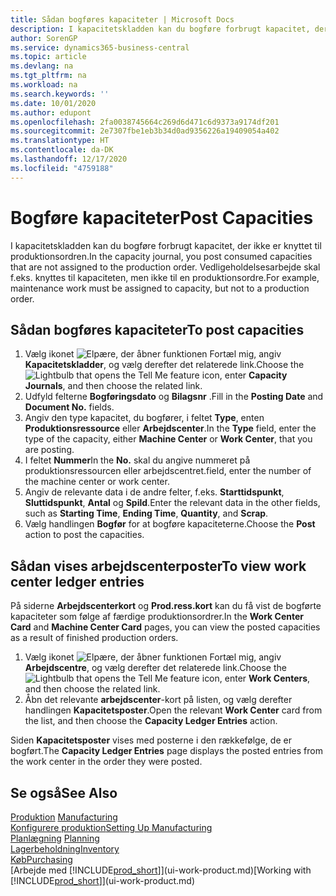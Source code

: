 ```yaml
---
title: Sådan bogføres kapaciteter | Microsoft Docs
description: I kapacitetskladden kan du bogføre forbrugt kapacitet, der ikke er knyttet til produktionsordren. Vedligeholdelsesarbejde skal f.eks. knyttes til kapaciteten, men ikke til en produktionsordre.
author: SorenGP
ms.service: dynamics365-business-central
ms.topic: article
ms.devlang: na
ms.tgt_pltfrm: na
ms.workload: na
ms.search.keywords: ''
ms.date: 10/01/2020
ms.author: edupont
ms.openlocfilehash: 2fa0038745664c269d6d471c6d9373a9174df201
ms.sourcegitcommit: 2e7307fbe1eb3b34d0ad9356226a19409054a402
ms.translationtype: HT
ms.contentlocale: da-DK
ms.lasthandoff: 12/17/2020
ms.locfileid: "4759188"
---
```

# <a name="post-capacities"></a><span data-ttu-id="e53f4-104">Bogføre kapaciteter</span><span class="sxs-lookup"><span data-stu-id="e53f4-104">Post Capacities</span></span>
<span data-ttu-id="e53f4-105">I kapacitetskladden kan du bogføre forbrugt kapacitet, der ikke er knyttet til produktionsordren.</span><span class="sxs-lookup"><span data-stu-id="e53f4-105">In the capacity journal, you post consumed capacities that are not assigned to the production order.</span></span> <span data-ttu-id="e53f4-106">Vedligeholdelsesarbejde skal f.eks. knyttes til kapaciteten, men ikke til en produktionsordre.</span><span class="sxs-lookup"><span data-stu-id="e53f4-106">For example, maintenance work must be assigned to capacity, but not to a production order.</span></span>  

## <a name="to-post-capacities"></a><span data-ttu-id="e53f4-107">Sådan bogføres kapaciteter</span><span class="sxs-lookup"><span data-stu-id="e53f4-107">To post capacities</span></span>  
1.  <span data-ttu-id="e53f4-108">Vælg ikonet ![Elpære, der åbner funktionen Fortæl mig](media/ui-search/search_small.png "Fortæl mig, hvad du vil foretage dig"), angiv **Kapacitetskladder**, og vælg derefter det relaterede link.</span><span class="sxs-lookup"><span data-stu-id="e53f4-108">Choose the ![Lightbulb that opens the Tell Me feature](media/ui-search/search_small.png "Tell me what you want to do") icon, enter **Capacity Journals**, and then choose the related link.</span></span>  
2.  <span data-ttu-id="e53f4-109">Udfyld felterne **Bogføringsdato** og **Bilagsnr** .</span><span class="sxs-lookup"><span data-stu-id="e53f4-109">Fill in the **Posting Date** and **Document No.** fields.</span></span>  
3.  <span data-ttu-id="e53f4-110">Angiv den type kapacitet, du bogfører, i feltet **Type**, enten **Produktionsressource** eller **Arbejdscenter**.</span><span class="sxs-lookup"><span data-stu-id="e53f4-110">In the **Type** field, enter the type of the capacity, either **Machine Center** or **Work Center**, that you are posting.</span></span>  
4.  <span data-ttu-id="e53f4-111">I feltet **Nummer**</span><span class="sxs-lookup"><span data-stu-id="e53f4-111">In the **No.**</span></span> <span data-ttu-id="e53f4-112">skal du angive nummeret på produktionsressourcen eller arbejdscentret.</span><span class="sxs-lookup"><span data-stu-id="e53f4-112">field, enter the number of the machine center or work center.</span></span>  
5.  <span data-ttu-id="e53f4-113">Angiv de relevante data i de andre felter, f.eks. **Starttidspunkt**, **Sluttidspunkt**, **Antal** og **Spild**.</span><span class="sxs-lookup"><span data-stu-id="e53f4-113">Enter the relevant data in the other fields, such as **Starting Time**, **Ending Time**, **Quantity**, and **Scrap**.</span></span>  
6.  <span data-ttu-id="e53f4-114">Vælg handlingen **Bogfør** for at bogføre kapaciteterne.</span><span class="sxs-lookup"><span data-stu-id="e53f4-114">Choose the **Post** action to post the capacities.</span></span>  

## <a name="to-view-work-center-ledger-entries"></a><span data-ttu-id="e53f4-115">Sådan vises arbejdscenterposter</span><span class="sxs-lookup"><span data-stu-id="e53f4-115">To view work center ledger entries</span></span>  
<span data-ttu-id="e53f4-116">På siderne **Arbejdscenterkort** og **Prod.ress.kort** kan du få vist de bogførte kapaciteter som følge af færdige produktionsordrer.</span><span class="sxs-lookup"><span data-stu-id="e53f4-116">In the **Work Center Card** and **Machine Center Card** pages, you can view the posted capacities as a result of finished production orders.</span></span>    
1.  <span data-ttu-id="e53f4-117">Vælg ikonet ![Elpære, der åbner funktionen Fortæl mig](media/ui-search/search_small.png "Fortæl mig, hvad du vil foretage dig"), angiv **Arbejdscentre**, og vælg derefter det relaterede link.</span><span class="sxs-lookup"><span data-stu-id="e53f4-117">Choose the ![Lightbulb that opens the Tell Me feature](media/ui-search/search_small.png "Tell me what you want to do") icon, enter **Work Centers**, and then choose the related link.</span></span>  
2.  <span data-ttu-id="e53f4-118">Åbn det relevante **arbejdscenter**-kort på listen, og vælg derefter handlingen **Kapacitetsposter**.</span><span class="sxs-lookup"><span data-stu-id="e53f4-118">Open the relevant **Work Center** card from the list, and then choose the **Capacity Ledger Entries** action.</span></span>  

<span data-ttu-id="e53f4-119">Siden **Kapacitetsposter** vises med posterne i den rækkefølge, de er bogført.</span><span class="sxs-lookup"><span data-stu-id="e53f4-119">The **Capacity Ledger Entries** page displays the posted entries from the work center in the order they were posted.</span></span>   

## <a name="see-also"></a><span data-ttu-id="e53f4-120">Se også</span><span class="sxs-lookup"><span data-stu-id="e53f4-120">See Also</span></span>  
<span data-ttu-id="e53f4-121">[Produktion](production-manage-manufacturing.md)  </span><span class="sxs-lookup"><span data-stu-id="e53f4-121">[Manufacturing](production-manage-manufacturing.md)  </span></span>  
[<span data-ttu-id="e53f4-122">Konfigurere produktion</span><span class="sxs-lookup"><span data-stu-id="e53f4-122">Setting Up Manufacturing</span></span>](production-configure-production-processes.md)  
<span data-ttu-id="e53f4-123">[Planlægning](production-planning.md)    </span><span class="sxs-lookup"><span data-stu-id="e53f4-123">[Planning](production-planning.md)    </span></span>  
[<span data-ttu-id="e53f4-124">Lagerbeholdning</span><span class="sxs-lookup"><span data-stu-id="e53f4-124">Inventory</span></span>](inventory-manage-inventory.md)  
[<span data-ttu-id="e53f4-125">Køb</span><span class="sxs-lookup"><span data-stu-id="e53f4-125">Purchasing</span></span>](purchasing-manage-purchasing.md)  
<span data-ttu-id="e53f4-126">[Arbejde med [!INCLUDE[prod_short](includes/prod_short.md)]](ui-work-product.md)</span><span class="sxs-lookup"><span data-stu-id="e53f4-126">[Working with [!INCLUDE[prod_short](includes/prod_short.md)]](ui-work-product.md)</span></span>
